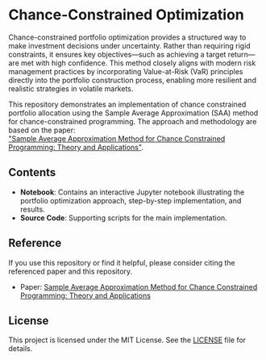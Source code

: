 # Chance-Constrained Optimization

Chance-constrained portfolio optimization provides a structured way to make investment decisions under uncertainty. Rather than requiring rigid constraints, it ensures key objectives—such as achieving a target return—are met with high confidence. This method closely aligns with modern risk management practices by incorporating Value-at-Risk (VaR) principles directly into the portfolio construction process, enabling more resilient and realistic strategies in volatile markets.
 
This repository demonstrates an implementation of chance constrained portfolio allocation using the Sample Average Approximation (SAA) method for chance-constrained programming. The approach and methodology are based on the paper:  
["Sample Average Approximation Method for Chance Constrained Programming: Theory and Applications"](https://link.springer.com/article/10.1007/s10957-009-9523-6).

## Contents

- **Notebook**: Contains an interactive Jupyter notebook illustrating the portfolio optimization approach, step-by-step implementation, and results.
- **Source Code**: Supporting scripts for the main implementation.

## Reference

If you use this repository or find it helpful, please consider citing the referenced paper and this repository.

- Paper: [Sample Average Approximation Method for Chance Constrained Programming: Theory and Applications](https://link.springer.com/article/10.1007/s10957-009-9523-6)

## License

This project is licensed under the MIT License. See the [LICENSE](LICENSE) file for details.
